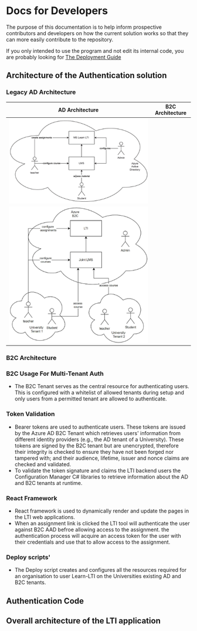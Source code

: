 # Docs for Developers

The purpose of this documentation is to help inform prospective contributors and developers on how the current solution works so that they can more easily contribute to the repository.

If you only intended to use the program and not edit its internal code, you are probably looking for [The Deployment Guide](DEPLOYMENT_GUIDE.md)

## Architecture of the Authentication solution

### Legacy AD Architecture


| AD Architecture | B2C Architecture |
| - | - |
| ![AD Architecture](../images/Developer/AD_Architecture.png)
| ![B2C Architecture](../images/Developer/B2C_Architecture.png) |



### B2C Architecture



### B2C Usage For Multi-Tenant Auth

* The B2C Tenant serves as the central resource for authenticating users. This is configured with a whitelist of allowed tenants during setup and only users from a permitted tenant are allowed to authenticate.


### Token Validation

* Bearer tokens are used to authenticate users. These tokens are issued by the Azure AD B2C Tenant which retrieves users' information from different identity providers (e.g., the AD tenant of a University). These tokens are signed by the B2C tenant but are unencrypted, therefore their integrity is checked to ensure they have not been forged nor tampered with; and their audience, lifetime, issuer and nonce claims are checked and validated.
* To validate the token signature and claims the LTI backend users the Configuration Manager C# libraries to retrieve information about the AD and B2C tenants at runtime.



### React Framework

* React framework is used to dynamically render and update the pages in the LTI web applications.
* When an assignment link is clicked the LTI tool will authenticate the user against B2C AAD befroe allowing access to the assignment. the authentication process will acquire an access token for the user with their credentials and use that to allow access to the assignment.

### Deploy scripts'

* The Deploy script creates and configures all the resources required for an organisation to user Learn-LTI on the Universities existing AD and B2C tenants.




## Authentication Code


## Overall architecture of the LTI application



